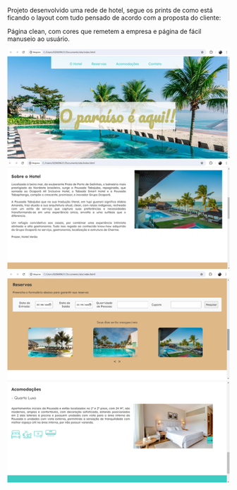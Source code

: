 Projeto desenvolvido uma rede de hotel, segue os prints de como está ficando o layout com tudo pensado de acordo com a proposta do cliente:

Página clean, com cores que remetem a empresa e página de fácil manuseio ao usuário.


<img src="https://github.com/amandaalvesss/ImagensProjetos/blob/main/Screenshot%202024-05-17%20231653.png">

<img src="https://github.com/amandaalvesss/ImagensProjetos/blob/main/ss.png">

<img src="https://github.com/amandaalvesss/ImagensProjetos/blob/main/Screenshot%202024-05-17%20231756.png">

<img src="https://github.com/amandaalvesss/ImagensProjetos/blob/main/Screenshot%202024-05-17%20231835.png">

